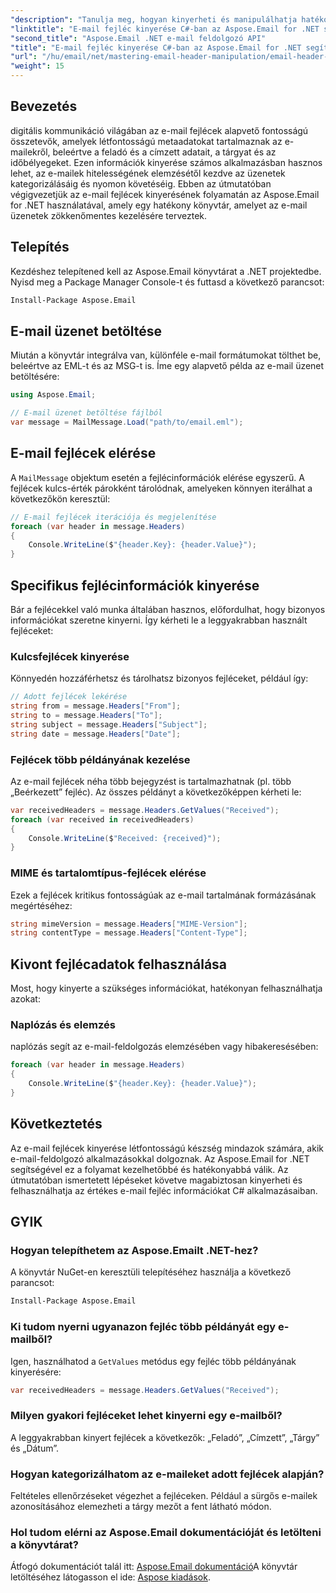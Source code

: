 ```yaml
---
"description": "Tanulja meg, hogyan kinyerheti és manipulálhatja hatékonyan az e-mail fejléceket C# alkalmazásaiban a hatékony Aspose.Email for .NET könyvtár segítségével. Ez az átfogó útmutató lépésről lépésre bemutatja a kulcsfontosságú fejlécinformációk elérését."
"linktitle": "E-mail fejléc kinyerése C#-ban az Aspose.Email for .NET segítségével"
"second_title": "Aspose.Email .NET e-mail feldolgozó API"
"title": "E-mail fejléc kinyerése C#-ban az Aspose.Email for .NET segítségével"
"url": "/hu/email/net/mastering-email-header-manipulation/email-header-extraction/"
"weight": 15
---
```


## Bevezetés

digitális kommunikáció világában az e-mail fejlécek alapvető fontosságú összetevők, amelyek létfontosságú metaadatokat tartalmaznak az e-mailekről, beleértve a feladó és a címzett adatait, a tárgyat és az időbélyegeket. Ezen információk kinyerése számos alkalmazásban hasznos lehet, az e-mailek hitelességének elemzésétől kezdve az üzenetek kategorizálásáig és nyomon követéséig. Ebben az útmutatóban végigvezetjük az e-mail fejlécek kinyerésének folyamatán az Aspose.Email for .NET használatával, amely egy hatékony könyvtár, amelyet az e-mail üzenetek zökkenőmentes kezelésére terveztek.

## Telepítés

Kezdéshez telepítened kell az Aspose.Email könyvtárat a .NET projektedbe. Nyisd meg a Package Manager Console-t és futtasd a következő parancsot:

```bash
Install-Package Aspose.Email
```

## E-mail üzenet betöltése

Miután a könyvtár integrálva van, különféle e-mail formátumokat tölthet be, beleértve az EML-t és az MSG-t is. Íme egy alapvető példa az e-mail üzenet betöltésére:

```csharp
using Aspose.Email;

// E-mail üzenet betöltése fájlból
var message = MailMessage.Load("path/to/email.eml");
```

## E-mail fejlécek elérése

A `MailMessage` objektum esetén a fejlécinformációk elérése egyszerű. A fejlécek kulcs-érték párokként tárolódnak, amelyeken könnyen iterálhat a következőkön keresztül:

```csharp
// E-mail fejlécek iterációja és megjelenítése
foreach (var header in message.Headers)
{
    Console.WriteLine($"{header.Key}: {header.Value}");
}
```

## Specifikus fejlécinformációk kinyerése

Bár a fejlécekkel való munka általában hasznos, előfordulhat, hogy bizonyos információkat szeretne kinyerni. Így kérheti le a leggyakrabban használt fejléceket:

### Kulcsfejlécek kinyerése

Könnyedén hozzáférhetsz és tárolhatsz bizonyos fejléceket, például így:

```csharp
// Adott fejlécek lekérése
string from = message.Headers["From"];
string to = message.Headers["To"];
string subject = message.Headers["Subject"];
string date = message.Headers["Date"];
```

### Fejlécek több példányának kezelése

Az e-mail fejlécek néha több bejegyzést is tartalmazhatnak (pl. több „Beérkezett” fejléc). Az összes példányt a következőképpen kérheti le:

```csharp
var receivedHeaders = message.Headers.GetValues("Received");
foreach (var received in receivedHeaders)
{
    Console.WriteLine($"Received: {received}");
}
```

### MIME és tartalomtípus-fejlécek elérése

Ezek a fejlécek kritikus fontosságúak az e-mail tartalmának formázásának megértéséhez:

```csharp
string mimeVersion = message.Headers["MIME-Version"];
string contentType = message.Headers["Content-Type"];
```

## Kivont fejlécadatok felhasználása

Most, hogy kinyerte a szükséges információkat, hatékonyan felhasználhatja azokat:

### Naplózás és elemzés

naplózás segít az e-mail-feldolgozás elemzésében vagy hibakeresésében:

```csharp
foreach (var header in message.Headers)
{
    Console.WriteLine($"{header.Key}: {header.Value}");
}
```

## Következtetés

Az e-mail fejlécek kinyerése létfontosságú készség mindazok számára, akik e-mail-feldolgozó alkalmazásokkal dolgoznak. Az Aspose.Email for .NET segítségével ez a folyamat kezelhetőbbé és hatékonyabbá válik. Az útmutatóban ismertetett lépéseket követve magabiztosan kinyerheti és felhasználhatja az értékes e-mail fejléc információkat C# alkalmazásaiban.

## GYIK

### Hogyan telepíthetem az Aspose.Emailt .NET-hez?

A könyvtár NuGet-en keresztüli telepítéséhez használja a következő parancsot:
```bash
Install-Package Aspose.Email
```

### Ki tudom nyerni ugyanazon fejléc több példányát egy e-mailből?

Igen, használhatod a `GetValues` metódus egy fejléc több példányának kinyerésére:
```csharp
var receivedHeaders = message.Headers.GetValues("Received");
```

### Milyen gyakori fejléceket lehet kinyerni egy e-mailből?

A leggyakrabban kinyert fejlécek a következők: „Feladó”, „Címzett”, „Tárgy” és „Dátum”.

### Hogyan kategorizálhatom az e-maileket adott fejlécek alapján?

Feltételes ellenőrzéseket végezhet a fejléceken. Például a sürgős e-mailek azonosításához elemezheti a tárgy mezőt a fent látható módon.

### Hol tudom elérni az Aspose.Email dokumentációját és letölteni a könyvtárat?

Átfogó dokumentációt talál itt: [Aspose.Email dokumentáció](https://reference.aspose.com/email/net/)A könyvtár letöltéséhez látogasson el ide: [Aspose kiadások](https://releases.aspose.com/email/net/).